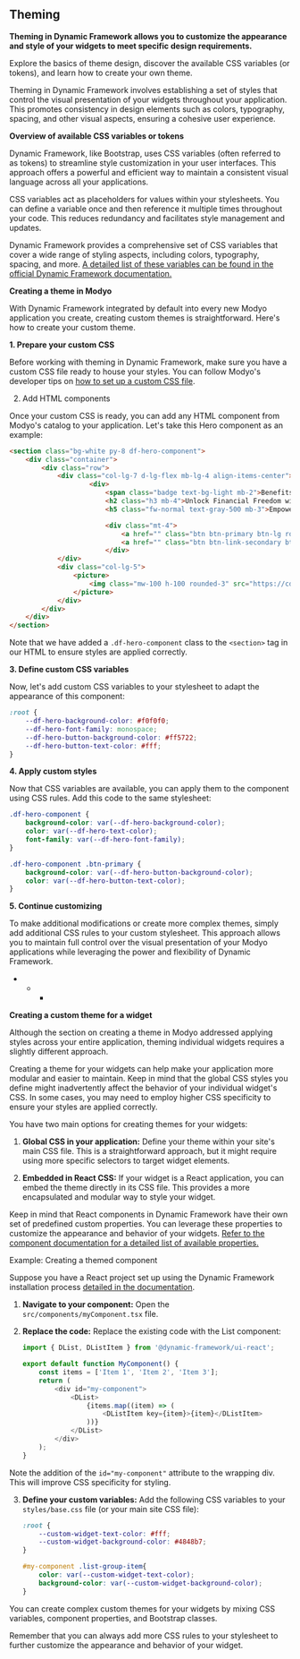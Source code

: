 ## Theming

**Theming in Dynamic Framework allows you to customize the appearance and style of your widgets to meet specific design requirements.**

Explore the basics of theme design, discover the available CSS variables (or tokens), and learn how to create your own theme.

Theming in Dynamic Framework involves establishing a set of styles that control the visual presentation of your widgets throughout your application. This promotes consistency in design elements such as colors, typography, spacing, and other visual aspects, ensuring a cohesive user experience.

**Overview of available CSS variables or tokens**

Dynamic Framework, like Bootstrap, uses CSS variables (often referred to as tokens) to streamline style customization in your user interfaces. This approach offers a powerful and efficient way to maintain a consistent visual language across all your applications.

CSS variables act as placeholders for values within your stylesheets. You can define a variable once and then reference it multiple times throughout your code. This reduces redundancy and facilitates style management and updates.

Dynamic Framework provides a comprehensive set of CSS variables that cover a wide range of styling aspects, including colors, typography, spacing, and more. [A detailed list of these variables can be found in the official Dynamic Framework documentation.](https://dynamicbanking.co/docs/variables-overview)

**Creating a theme in Modyo**

With Dynamic Framework integrated by default into every new Modyo application you create, creating custom themes is straightforward. Here's how to create your custom theme.

**1. Prepare your custom CSS**

Before working with theming in Dynamic Framework, make sure you have a custom CSS file ready to house your styles. You can follow Modyo's developer tips on [how to set up a custom CSS file](https://www.modyo.com/resources/community/developer-tips/customize-your-ui-in-modyo-con-modular-css).

2. Add HTML components

Once your custom CSS is ready, you can add any HTML component from Modyo's catalog to your application. Let's take this Hero component as an example:

```html
<section class="bg-white py-8 df-hero-component">
	<div class="container">
		<div class="row">
			<div class="col-lg-7 d-lg-flex mb-lg-4 align-items-center">
					<div>
						<span class="badge text-bg-light mb-2">Benefits</span>
						<h2 class="h3 mb-4">Unlock Financial Freedom with Dynamic Bank</h2>
						<h5 class="fw-normal text-gray-500 mb-3">Empower Your Wealth Journey with Dynamic Bank</h5>

						<div class="mt-4">
							<a href="" class="btn btn-primary btn-lg rounded-pill">Request a demo</a>
							<a href="" class="btn btn-link-secondary btn-lg rounded-pill">Request a demo</a>
						</div>
			</div>
			<div class="col-lg-5">
				<picture>
					<img class="mw-100 h-100 rounded-3" src="https://cdn.modyo.cloud/uploads/16ceb73d-4b61-4b8e-ad60-d572013ad8ea/original/Frame_33428.png">
				</picture>
			</div>
		</div>
	</div>
</section>
```

Note that we have added a `.df-hero-component` class to the `<section>` tag in our HTML to ensure styles are applied correctly.

**3. Define custom CSS variables**

Now, let's add custom CSS variables to your stylesheet to adapt the appearance of this component:

```css
:root {
	--df-hero-background-color: #f0f0f0;
	--df-hero-font-family: monospace;
	--df-hero-button-background-color: #ff5722;
	--df-hero-button-text-color: #fff;
}
```

**4. Apply custom styles**

Now that CSS variables are available, you can apply them to the component using CSS rules. Add this code to the same stylesheet:

```css
.df-hero-component {
	background-color: var(--df-hero-background-color);
	color: var(--df-hero-text-color);
	font-family: var(--df-hero-font-family);
}

.df-hero-component .btn-primary {
	background-color: var(--df-hero-button-background-color);
	color: var(--df-hero-button-text-color);
}
```

**5. Continue customizing**

To make additional modifications or create more complex themes, simply add additional CSS rules to your custom stylesheet. This approach allows you to maintain full control over the visual presentation of your Modyo applications while leveraging the power and flexibility of Dynamic Framework.

- * *

**Creating a custom theme for a widget**

Although the section on creating a theme in Modyo addressed applying styles across your entire application, theming individual widgets requires a slightly different approach.

Creating a theme for your widgets can help make your application more modular and easier to maintain. Keep in mind that the global CSS styles you define might inadvertently affect the behavior of your individual widget's CSS. In some cases, you may need to employ higher CSS specificity to ensure your styles are applied correctly.

You have two main options for creating themes for your widgets:

1.  **Global CSS in your application:** Define your theme within your site's main CSS file. This is a straightforward approach, but it might require using more specific selectors to target widget elements.

2.  **Embedded in React CSS:** If your widget is a React application, you can embed the theme directly in its CSS file. This provides a more encapsulated and modular way to style your widget.

Keep in mind that React components in Dynamic Framework have their own set of predefined custom properties. You can leverage these properties to customize the appearance and behavior of your widgets. [Refer to the component documentation for a detailed list of available properties.](https://dynamicbanking.co/components)

Example: Creating a themed component

Suppose you have a React project set up using the Dynamic Framework installation process [detailed in the documentation](https://dynamicframework.dev/docs/getting-started).

1.  **Navigate to your component:** Open the `src/components/myComponent.tsx` file.
2.  **Replace the code:** Replace the existing code with the List component:

    ```javascript
    import { DList, DListItem } from '@dynamic-framework/ui-react';

    export default function MyComponent() {
       	const items = ['Item 1', 'Item 2', 'Item 3'];
       	return (
       		<div id="my-component">
       			<DList>
       				{items.map((item) => (
       					<DListItem key={item}>{item}</DListItem>
       				))}
       			</DList>
       		</div>
       	);
    }
    ```

Note the addition of the `id="my-component"` attribute to the wrapping div. This will improve CSS specificity for styling.

3.  **Define your custom variables:** Add the following CSS variables to your `styles/base.css` file (or your main site CSS file):

    ```css
    :root {
       	--custom-widget-text-color: #fff;
       	--custom-widget-background-color: #4848b7;
    }

    #my-component .list-group-item{
       	color: var(--custom-widget-text-color);
       	background-color: var(--custom-widget-background-color);
    }
    ```

You can create complex custom themes for your widgets by mixing CSS variables, component properties, and Bootstrap classes.

Remember that you can always add more CSS rules to your stylesheet to further customize the appearance and behavior of your widget.
